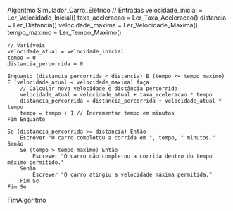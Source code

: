 Algoritmo Simulador_Carro_Elétrico
    // Entradas
    velocidade_inicial = Ler_Velocidade_Inicial()
    taxa_aceleracao = Ler_Taxa_Aceleracao()
    distancia = Ler_Distancia()
    velocidade_maxima = Ler_Velocidade_Maxima()
    tempo_maximo = Ler_Tempo_Maximo()

    // Variáveis
    velocidade_atual = velocidade_inicial
    tempo = 0
    distancia_percorrida = 0

    Enquanto (distancia_percorrida < distancia) E (tempo <= tempo_maximo) E (velocidade_atual < velocidade_maxima) faça
        // Calcular nova velocidade e distância percorrida
        velocidade_atual = velocidade_atual + taxa_aceleracao * tempo
        distancia_percorrida = distancia_percorrida + velocidade_atual * tempo
        tempo = tempo + 1 // Incrementar tempo em minutos
    Fim Enquanto

    Se (distancia_percorrida >= distancia) Então
        Escrever "O carro completou a corrida em ", tempo, " minutos."
    Senão
        Se (tempo > tempo_maximo) Então
            Escrever "O carro não completou a corrida dentro do tempo máximo permitido."
        Senão
            Escrever "O carro atingiu a velocidade máxima permitida."
        Fim Se
    Fim Se

FimAlgoritmo